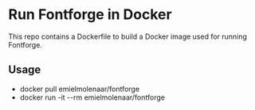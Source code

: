 # Run Fontforge in Docker
This repo contains a Dockerfile to build a Docker image used for running Fontforge. 

## Usage
- docker pull emielmolenaar/fontforge
- docker run -it --rm emielmolenaar/fontforge <arguments>
